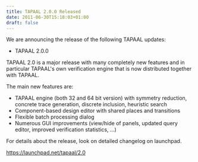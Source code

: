 ```yaml
---
title: TAPAAL 2.0.0 Released 
date: 2011-06-30T15:18:03+01:00
draft: false
---
```


We are announcing the release of the following TAPAAL updates:

- TAPAAL 2.0.0

TAPAAL 2.0 is a major release with many completely new features and in particular
TAPAAL's own verification engine that is now distributed together with TAPAAL.

The main new features are:

 - TAPAAL engine (both 32 and 64 bit version) with symmetry reduction, concrete trace generation, discrete inclusion, heuristic search
 - Component-based design editor with shared places and transitions
 - Flexible batch processing dialog
 - Numerous GUI improvements (view/hide of panels, updated query editor, improved verification statistics, ...)

For details about the release, look on detailed changelog on launchpad. 

https://launchpad.net/tapaal/2.0